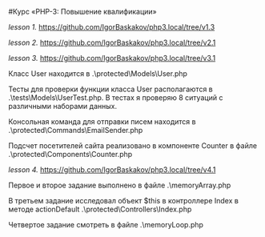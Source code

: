 #Курс «PHP-3: Повышение квалификации»

_lesson 1._ https://github.com/IgorBaskakov/php3.local/tree/v1.3

_lesson 2._ https://github.com/IgorBaskakov/php3.local/tree/v2.1

_lesson 3._ https://github.com/IgorBaskakov/php3.local/tree/v3.1

Класс User находится в .\protected\Models\User.php

Тесты для проверки функции класса User располагаются в .\tests\Models\UserTest.php. 
В тестах я проверяю 8 ситуаций с различными наборами данных.

Консольная команда для отправки писем находится в .\protected\Commands\EmailSender.php

Подсчет посетителей сайта реализовано в компоненте Counter в файле .\protected\Components\Counter.php 

_lesson 4._ https://github.com/IgorBaskakov/php3.local/tree/v4.1

Первое и второе задание выполнено в файле .\memoryArray.php

В третьем задание исследовал объект $this в контроллере Index в методе actionDefault 
.\protected\Controllers\Index.php

Четвертое задание смотреть в файле .\memoryLoop.php




